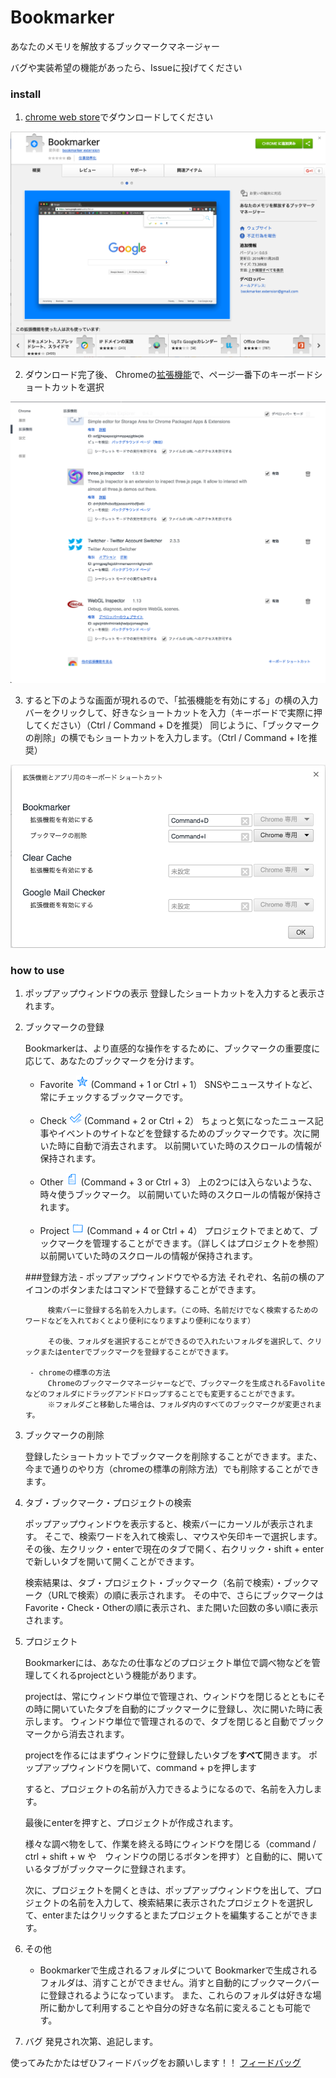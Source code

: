 # Bookmarker
あなたのメモリを解放するブックマークマネージャー

バグや実装希望の機能があったら、Issueに投げてください

### install
 1. [chrome web store](https://chrome.google.com/webstore/detail/bookmarker/glhpfpaemdkplbllfmkbigklacjneoba)でダウンロードしてください
 <img src="app/images/store page.png">

 2. ダウンロード完了後、 Chromeの[拡張機能](chrome://extensions/)で、ページ一番下のキーボードショートカットを選択
 <img src="app/images/chrome extensions.png">

 3. すると下のような画面が現れるので、「拡張機能を有効にする」の横の入力バーをクリックして、好きなショートカットを入力（キーボードで実際に押してください）（Ctrl / Command + Dを推奨）
     同じように、「ブックマークの削除」の横でもショートカットを入力します。（Ctrl / Command + Iを推奨）
 <img src="app/images/keyboardshortcut.png">






### how to use
1. ポップアップウィンドウの表示
    登録したショートカットを入力すると表示されます。


2. ブックマークの登録

    Bookmarkerは、より直感的な操作をするために、ブックマークの重要度に応じて、あなたのブックマークを分けます。

    - Favorite <img src="app/images/favorites.png" width="20px"> (Command + 1 or Ctrl + 1）
        SNSやニュースサイトなど、常にチェックするブックマークです。

    - Check <img src="app/images/check.png" width="20px"> (Command + 2 or Ctrl + 2）
        ちょっと気になったニュース記事やイベントのサイトなどを登録するためのブックマークです。次に開いた時に自動で消去されます。
        以前開いていた時のスクロールの情報が保持されます。

    - Other <img src="app/images/others.png" width="20px"> (Command + 3 or Ctrl + 3）
        上の2つには入らないような、時々使うブックマーク。
        以前開いていた時のスクロールの情報が保持されます。

    - Project <img src="app/images/projects.png" width="20px"> (Command + 4 or Ctrl + 4）
        プロジェクトでまとめて、ブックマークを管理することができます。（詳しくはプロジェクトを参照）
        以前開いていた時のスクロールの情報が保持されます。

    ###登録方法
        - ポップアップウィンドウでやる方法
            それぞれ、名前の横のアイコンのボタンまたはコマンドで登録することができます。

            検索バーに登録する名前を入力します。（この時、名前だけでなく検索するためのワードなどを入れておくとより便利になりますより便利になります）

            その後、フォルダを選択することができるので入れたいフォルダを選択して、クリックまたはenterでブックマークを登録することができます。

        - chromeの標準の方法
            Chromeのブックマークマネージャーなどで、ブックマークを生成されるFavoliteなどのフォルダにドラッグアンドドロップすることでも変更することができます。
            ※フォルダごと移動した場合は、フォルダ内のすべてのブックマークが変更されます。


3. ブックマークの削除

    登録したショートカットでブックマークを削除することができます。また、今まで通りのやり方（chromeの標準の削除方法）でも削除することができます。


4. タブ・ブックマーク・プロジェクトの検索

    ポップアップウィンドウを表示すると、検索バーにカーソルが表示されます。
    そこで、検索ワードを入れて検索し、マウスや矢印キーで選択します。その後、左クリック・enterで現在のタブで開く、右クリック・shift + enterで新しいタブを開いて開くことができます。

    検索結果は、タブ・プロジェクト・ブックマーク（名前で検索）・ブックマーク（URLで検索）の順に表示されます。
    その中で、さらにブックマークはFavorite・Check・Otherの順に表示され、また開いた回数の多い順に表示されます。

5. プロジェクト

    Bookmarkerには、あなたの仕事などのプロジェクト単位で調べ物などを管理してくれるprojectという機能があります。

    projectは、常にウィンドウ単位で管理され、ウィンドウを閉じるとともにその時に開いていたタブを自動的にブックマークに登録し、次に開いた時に表示します。
    ウィンドウ単位で管理されるので、タブを閉じると自動でブックマークから消去されます。

    projectを作るにはまずウィンドウに登録したいタブを**すべて**開きます。
    ポップアップウィンドウを開いて、command + pを押します

    すると、プロジェクトの名前が入力できるようになるので、名前を入力します。

    最後にenterを押すと、プロジェクトが作成されます。

    様々な調べ物をして、作業を終える時にウィンドウを閉じる（command / ctrl + shift + w や　ウィンドウの閉じるボタンを押す）と自動的に、開いているタブがブックマークに登録されます。

    次に、プロジェクトを開くときは、ポップアップウィンドウを出して、プロジェクトの名前を入力して、検索結果に表示されたプロジェクトを選択して、enterまたはクリックするとまたプロジェクトを編集することができます。

6. その他
    - Bookmarkerで生成されるフォルダについて
        Bookmarkerで生成されるフォルダは、消すことができません。消すと自動的にブックマークバーに登録されるようになっています。
        また、これらのフォルダは好きな場所に動かして利用することや自分の好きな名前に変えることも可能です。

7. バグ
    発見され次第、追記します。
    
使ってみたかたはぜひフィードバッグをお願いします！！
[フィードバッグ](https://goo.gl/forms/AxniAdIRad9EZg2Y2)
 
